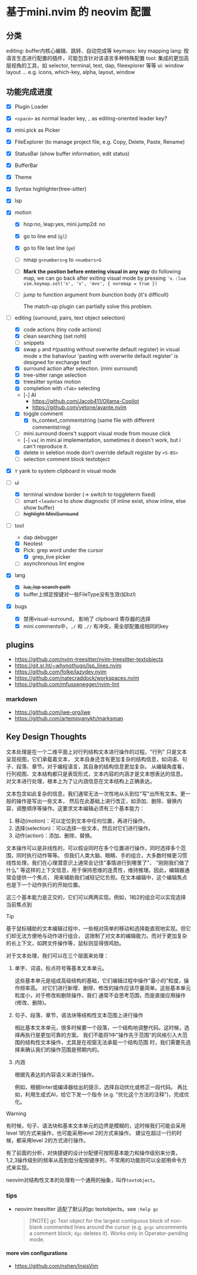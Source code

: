 # 基于mini.nvim 的 neovim 配置


## 分类

editing: buffer内核心编辑、跳转、自动完成等
keymaps: key mapping
lang: 按语言生态进行配置的插件，可能包含针对该语言多种特殊配置
tool: 集成的更加高层视角的工具，如 selector, terminal, test, dap, fileexplorer 等等
ui: window layout ... e.g. icons, which-key, alpha, layout, window


## 功能完成进度

* [x] Plugin Loader
* [x] `<space>` as normal leader key, `,`  as editing-oriented leader key?
* [x] mini.pick as Picker
* [x] FileExplorer (to manage project file, e.g. Copy, Delete, Paste, Rename)
* [x] StatusBar (show buffer information, edit status)
* [x] BufferBar
* [x] Theme
* [x] Syntax highlighter(tree-sitter)
* [x] lsp
* [x] motion
   * [x] hop:no, leap:yes, mini.jump2d: no
   * [x] go to line end (`gl`)
   * [x] go to file last line (`ge`)
   * [ ] nmap `g<numbers>g` to `<numbers>G`
   * [ ] **Mark the postion before entering visual in any way**
     do following map, we can go back after exiting visual mode by pressing `'v`.
     `:lua vim.keymap.set('n', 'v', 'mvv', { noremap = true })`
   * [ ] jump to function argument from bunction body (it's difficult)

     The match-up plugin can partially solve this problem.


* [ ] editing (surround, pairs, text object selection)
    * [x] code actions (tiny code actions)
    * [x] clean searching (set nohl)
    * [ ] snippets
    * [x] swap `p` and `P`(pasting without overwrite default register) in visual mode x
        the bahaviour 'pasting with overwrite default register' is designed for exchange text!
    * [x] surround action after selection. (mini surround)
    * [x] tree-sitter range selection
    * [x] treesitter syntax motion
    * [x] completion with `<Tab>` selecting
    * [-] AI
        * https://github.com/Jacob411/Ollama-Copilot
        * https://github.com/yetone/avante.nvim
    * [x] toggle comment
        * [x] ts_context_commentstring (same file with different commentstring)
    * [ ] mini.surround doens't support visual mode from mouse click
    * [-] `va{` in mini.ai implementation, sometimes it doesn't work, but i can't reproduce it.
    * [x] delete in seletion mode don't override default register by `<S-BS>`
    * [ ] selection comment block textobject

* [x] `Y` yank to system clipboard in visual mode

* [ ] ui
    * [x] terminal window border (→ switch to toggleterm fixed)
    * [ ] smart `<leader>d` to show diagnostic (if inline exist, show inline, else show buffer)
    * [ ] ~~highlight MiniSurround~~

* [ ] tool
    * dap debugger
    * [x] Neotest
    * [x] Pick: grep word under the cursor
        * [x] grep_live picker
    * [ ] asynchronous lint engine

* [x] lang
    * [x] ~~lua_lsp search path~~
    * [x] buffer上绑定按键对一些FileType没有生效(如bzl)

* [x] bugs
    * [x] 禁用visual-surround， 影响了 clipboard 寄存器的选择
    * [x] mini.comments中，`,/` 和 `,//` 有冲突，需全部配置成相同的key

## plugins

* https://github.com/nvim-treesitter/nvim-treesitter-textobjects
* https://git.sr.ht/~whynothugo/lsp_lines.nvim
* https://github.com/folke/lazydev.nvim
* https://github.com/natecraddock/workspaces.nvim
* https://github.com/mfussenegger/nvim-lint

### markdown

* https://github.com/iwe-org/iwe
* https://github.com/artempyanykh/marksman

## Key Design Thoughts

文本处理是在一个二维平面上对行列结构文本进行操作的过程。"行列" 只是文本呈现视图，它们承载着文本，
文本自身还含有更加复杂的结构信息，如词语、句子、段落、章节。对于编程语言，其自身的结构信息更加复杂。
从编辑角度看，行列视图、文本结构都只是表现形式，文本内容的内涵才是文本想表达的信息。
对文本进行处理，根本上为了让内涵信息在文本结构上正确表达。

文本包含如此复杂的信息，我们通常无法一次性地从头到位"写"出所有文本。更一般的操作是写出一些文本，
然后在此基础上进行改正，如添加、删除、替换内容，调整顺序等操作。这要求文本编辑必须有三个基本能力：

1. 移动(motion)：可以定位到文本中任何位置，再进行操作。
2. 选择(selection)：可以选择一些文本，然后对它们进行操作。
3. 动作(action)：添加、删除、替换。

文本操作可以是非线性的，可以假设同时在多个位置进行操作，同时选择多个范围，同时执行动作等等。
但我们人类大脑、眼睛、手的组合，大多数时候更习惯线性处理，我们在心理潜意识上通常会记住"事情进行到哪里了"、
"刚刚我们做了什么" 等这样的上下文信息，用于保持思维的连贯性，维持推理。因此，编辑器通常会提供一个焦点，
用来辅助我们减轻记忆负担。在文本编辑中，这个编辑焦点也是下一个动作执行的开始位置。

这三个基本能力是正交的，它们可以两两实现。例如，1和2的组合可以实现选择当前焦点到

> [!Tip]
> 基于鼠标辅助的文本编辑过程中，一些相对简单的移动和选择能直观地实现。但它们却无法方便地与动作进行组合，
> 这限制了对文本的编辑能力。而对于更加复杂的长上下文，如跨文件操作等，鼠标则显得很鸡肋。


对于文本处理，我们可以在三个层面来处理：

1. 单字、词语，标点符号等基本文本单元。

   这些基本单元是组成高级结构的基础，它们编辑过程中操作"最小的"粒度，操作频率高。
   对它们进行新增、删除、修改的操作应该尽量简单。这些基本单元粒度小，对于修改和删除操作，我们
   通常不会思考范围，而是直接应用操作(修改、删除)。

2. 句子、段落、章节，语法块等结构性文本范围上进行操作

   相比基本文本单元，很多时候要一个段落，一个结构地调整代码。这时候，选择再执行是更加可靠的方案。
   我们不能将1中"操作先于范围"的风格引入大范围的结构性文本操作，尤其是在视窗无法承载一个结构范围
   时，我们需要先选择来确认我们的操作范围是预期内的。

3. 内涵

   根据先表达的内容语义来进行操作。

   例如，根据linter或编译器给出的提示，选择自动优化或修正一段代码。
   再比如，利用生成式AI，给它下发一个指令 (e.g. "优化这个方法的注释")，完成优化。

> [!Warning]
> 有时候，句子、语法块和基本文本单元的边界是模糊的，这时候我们可能会采用level 1的方式来操作，也可能采用level 2的方式来操作。
> 建议在超过一行的时候，都采用level 2的方式进行操作。

有了前面的分析，对快捷键的设计分配便可按照基本能力和操作级别来分类，
1,2,3操作级别的频率从高到低分配按键序列，不常用的功能则可以全部用命令方式来实现。

neovim对结构性文本的处理有一个通用的抽象，叫作`textobject`。


### tips

* neovim treesitter 适配了默认的gc textobjects。see `:help gc`

  > [!NOTE] gc
  >  Text object for the largest contiguous block of
  >  non-blank commented lines around the cursor (e.g.
  >  `gcgc` uncomments a comment block; `dgc` deletes it).
  >  Works only in Operator-pending mode.




#### more vim configurations  

* https://github.com/nshen/InsisVim
